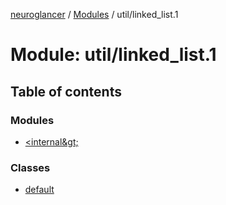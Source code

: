 [neuroglancer](../README.md) / [Modules](../modules.md) / util/linked\_list.1

# Module: util/linked\_list.1

## Table of contents

### Modules

- [&lt;internal\&gt;](util_linked_list_1._internal_.md)

### Classes

- [default](../classes/util_linked_list_1.default.md)
